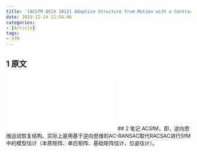 ```yaml
---
title: '[ACSfM ACCV 2012] Adaptive Structure from Motion with a Contrario Model Estimation'
date: 2019-12-19 21:54:06
categories:
- [Article]
tags:
- SfM
---
```

<!-- more -->
## 1 原文
<embed src="[ACSfM ACCV 2012] Adaptive Structure from Motion with a Contrario Model Estimation.pdf">
## 2 笔记
ACSfM，即，逆向思维运动恢复结构。实际上是用基于逆向思维的AC-RANSAC取代RACSAC进行SfM中的模型估计（本质矩阵、单应矩阵、基础矩阵估计，位姿估计）。

